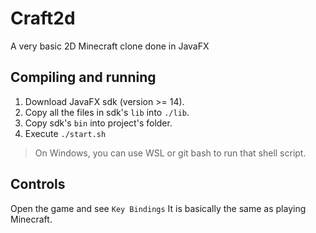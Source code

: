 # Craft2d

A very basic 2D Minecraft clone done in JavaFX

## Compiling and running

1. Download JavaFX sdk (version >= 14).
2. Copy all the files in sdk's `lib` into `./lib`.
3. Copy sdk's `bin` into project's folder.
4. Execute `./start.sh`

> On Windows, you can use WSL or git bash to run that shell script.

## Controls

Open the game and see `Key Bindings`
It is basically the same as playing Minecraft.
